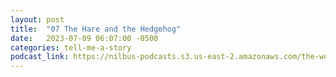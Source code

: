 ```yaml
---
layout: post
title:  "07 The Hare and the Hedgehog"
date:   2023-07-09 06:07:00 -0500
categories: tell-me-a-story
podcast_link: https://nilbus-podcasts.s3.us-east-2.amazonaws.com/the-well-trained-mind/Tell%20Me%20a%20Story/07%20The%20Hare%20and%20the%20Hedgehog.mp3
---
```

